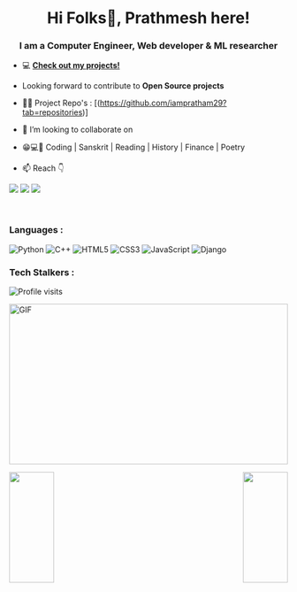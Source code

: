 
<h1 align="center">Hi Folks👋, Prathmesh here!</h1>
<h3 align="center">I am a Computer Engineer, Web developer & ML researcher</h3>


- 💻 **[Check out my projects!](https://projects.iampratham29.com/)**

- Looking forward to contribute to **Open Source projects**

- 👨‍💻 Project Repo's : [(https://github.com/iampratham29?tab=repositories)]
- 👯 I’m looking to collaborate on 
- 😁💻🔌  Coding | Sanskrit | Reading | History | Finance | Poetry  
- 📫 Reach 👇<br>

[![](https://img.shields.io/badge/-Prathmesh_Choudhari-blue?style=for-the-badge&logo=Linkedin&logoColor=white&linkhttps://www.linkedin.com/in/prathmesh-choudhari-943769170/)](https://www.linkedin.com/in/prathmesh-choudhari-943769170/)
[![](https://img.shields.io/badge/-chouhaariprathmesh001@gmail.com-c14438?style=for-the-badge&logo=gmail&logoColor=white&link=mailto:prathmesh)](mailto:choudhariprathmesh001@gmail.com)
[![](https://img.shields.io/badge/-iampratham29-171515?style=for-the-badge&logo=github&logoColor=white)](https://github.com/iampratham29)


<br />



### Languages :

![Python](https://img.shields.io/badge/-Python-orange?style=for-the-badge&logo=Python)
![C++](https://img.shields.io/badge/-C++-00599C?style=for-the-badge&logo=c%2B%2B)
![HTML5](https://img.shields.io/badge/-HTML5-E34F26?style=for-the-badge&logo=html5&logoColor=white)
![CSS3](https://img.shields.io/badge/-CSS3-1572B6?style=for-the-badge&logo=css3)
![JavaScript](https://img.shields.io/badge/-JavaScript-black?style=for-the-badge&logo=javascript)
![Django](https://img.shields.io/badge/Django-blueviolet?style=for-the-badge&logo=django)

### Tech Stalkers :

![Profile visits](https://visitor-badge.laobi.icu/badge?page_id=iampratham29)

<p>
<img alt="GIF" src="https://cdn.dribbble.com/users/1059583/screenshots/4171367/media/5c8264a20b247115b68e6c2f4c97d5e6.gif?raw=true" width="100%" height="290" /> 
</p>

<p>
<p align = "left">
   <img src = "https://github-readme-stats.vercel.app/api?username=iampratham29&theme=tokyonight&show_icons=true&hide=stars" align = "left" width="40%" height="200">
</p>
<p align = "right">
  <img src="https://github-readme-streak-stats.herokuapp.com/?user=iampratham29&theme=dark" align = "right" width="40%" height="200"/>
</p>
</p>




<!--
**iampratham29/sampleproject** is a ✨ _special_ ✨ repository because its `README.md` (this file) appears on your GitHub profile.

Here are some ideas to get you started:
<p align = "right">
     <img src = "https://github-readme-stats.vercel.app/api/top-langs/?username=iampratham29&theme=tokyonight" align = "right" width="40%">
</p>

- 🔭 I’m currently working on ...
- 🌱 I’m currently learning ...
- 👯 I’m looking to collaborate on ...
- 🤔 I’m looking for help with ...
- 💬 Ask me about ...
- 📫 How to reach me: ...
- 😄 Pronouns: ...
- ⚡ Fun fact: ...
-->
